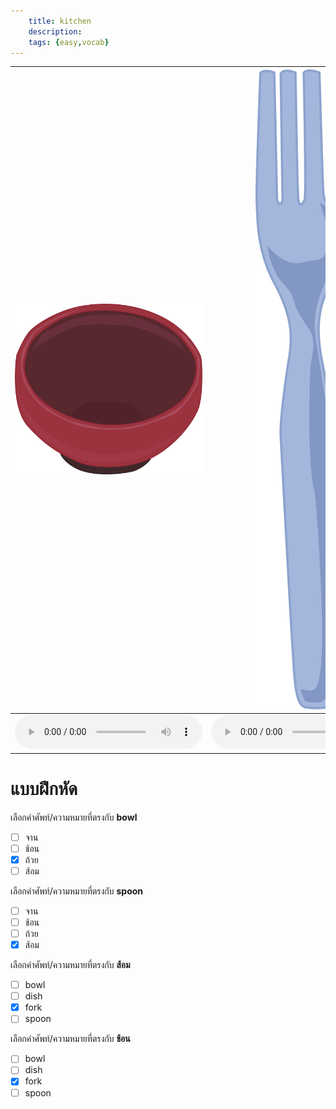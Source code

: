 ```yaml
---
    title: kitchen
    description: 
    tags: {easy,vocab}
---
```


<div class="carrousel">

|![](/media/img/kitchen/bowl.svg)|![](/media/img/kitchen/fork.svg)|![](/media/img/kitchen/spoon.svg)|![](/media/img/kitchen/dish.svg)|
|-------------------------------|-------------------------------|-------------------------------|-------------------------------|
|![](/media/audio/bowl.mp3)|![](/media/audio/fork.mp3)|![](/media/audio/spoon.mp3)|![](/media/audio/dish.mp3)|

</div>



# แบบฝึกหัด


 เลือกคำศัพท์/ความหมายที่ตรงกับ **bowl**
 - [ ] จาน
 - [ ] ช้อน
 - [x] ถ้วย
 - [ ] ส้อม

 เลือกคำศัพท์/ความหมายที่ตรงกับ **spoon**
 - [ ] จาน
 - [ ] ช้อน
 - [ ] ถ้วย
 - [x] ส้อม

 เลือกคำศัพท์/ความหมายที่ตรงกับ **ส้อม**
 - [ ] bowl
 - [ ] dish
 - [x] fork
 - [ ] spoon

 เลือกคำศัพท์/ความหมายที่ตรงกับ **ช้อน**
 - [ ] bowl
 - [ ] dish
 - [x] fork
 - [ ] spoon
